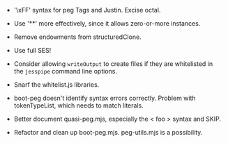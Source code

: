 * '\xFF' syntax for peg Tags and Justin.  Excise octal.

* Use '**' more effectively, since it allows zero-or-more instances.

* Remove endowments from structuredClone.

* Use full SES!

* Consider allowing `writeOutput` to create files if they are whitelisted in the `jesspipe` command line options.

* Snarf the whitelist.js libraries.

* boot-peg doesn't identify syntax errors correctly.  Problem with tokenTypeList, which needs to match literals.

* Better document quasi-peg.mjs, especially the < foo > syntax and SKIP.

* Refactor and clean up boot-peg.mjs.  peg-utils.mjs is a possibility.
